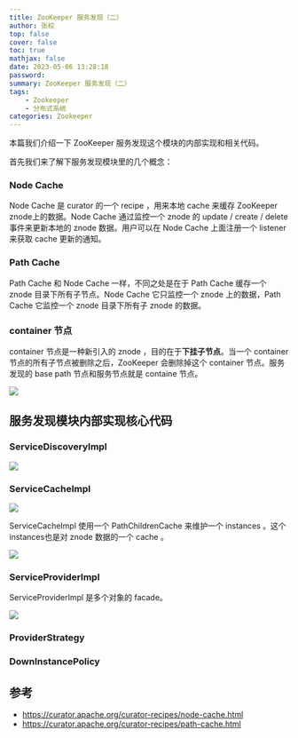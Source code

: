```yaml
---
title: ZooKeeper 服务发现（二）
author: 张权
top: false
cover: false
toc: true
mathjax: false
date: 2023-05-06 13:28:18
password:
summary: ZooKeeper 服务发现（二）
tags:
	- Zookeeper
	- 分布式系统
categories: Zookeeper
---
```


本篇我们介绍一下 ZooKeeper 服务发现这个模块的内部实现和相关代码。

首先我们来了解下服务发现模块里的几个概念：

### Node Cache

Node Cache 是 curator 的一个 recipe ，用来本地 cache 来缓存 ZooKeeper znode上的数据。Node Cache 通过监控一个 znode 的 update / create / delete 事件来更新本地的 znode 数据。用户可以在 Node Cache 上面注册一个 listener 来获取 cache 更新的通知。

### Path Cache

Path Cache 和 Node Cache 一样，不同之处是在于 Path Cache 缓存一个 znode 目录下所有子节点。Node Cache 它只监控一个 znode 上的数据，Path Cache 它监控一个 znode 目录下所有子 znode 的数据。

### container 节点

container 节点是一种新引入的 znode ，目的在于**下挂子节点**。当一个 container 节点的所有子节点被删除之后，ZooKeeper 会删除掉这个 container 节点。服务发现的 base path 节点和服务节点就是 containe 节点。

![](https://cdn.jsdelivr.net/gh/dendi875/images/PicGo/20230413220054.png)

## 服务发现模块内部实现核心代码

### ServiceDiscoveryImpl

![](https://cdn.jsdelivr.net/gh/dendi875/images/PicGo/20230413221348.png)

### ServiceCacheImpl

![](https://cdn.jsdelivr.net/gh/dendi875/images/PicGo/ServiceCacheImpl-2.png)

ServiceCacheImpl 使用一个 PathChildrenCache 来维护一个 instances 。这个 instances也是对 znode 数据的一个 cache 。

![](https://cdn.jsdelivr.net/gh/dendi875/images/PicGo/ServiceCacheImpl.png)

### ServiceProviderImpl

ServiceProviderImpl 是多个对象的 facade。

![](https://cdn.jsdelivr.net/gh/dendi875/images/PicGo/ServiceProviderImpl-1.png)

### ProviderStrategy

### DownInstancePolicy

## 参考

* https://curator.apache.org/curator-recipes/node-cache.html
* https://curator.apache.org/curator-recipes/path-cache.html
